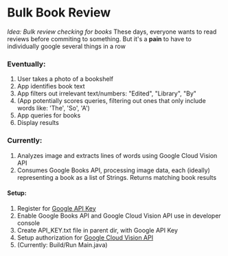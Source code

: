 # Bulk Book Review
*Idea: Bulk review checking for books*
These days, everyone wants to read reviews before commiting to something. But it's a **pain** to have to individually google several things in a row

### Eventually: 
1. User takes a photo of a bookshelf
2. App identifies book text
3. App filters out irrelevant text/numbers: "Edited", "Library", "By"
4. (App potentially scores queries, filtering out ones that only include words like: 'The', 'So', 'A')
5. App queries for books
6. Display results

### Currently:
1. Analyzes image and extracts lines of words using Google Cloud Vision API
2. Consumes Google Books API, processing image data, each (ideally) representing a book as a list of Strings.
Returns matching book results


#### Setup: 
1. Register for [Google API Key](https://console.developers.google.com/)
2. Enable Google Books API and Google Cloud Vision API use in developer console
3. Create API_KEY.txt file in parent dir, with Google API Key
4. Setup authorization for [Google Cloud Vision API](https://cloud.google.com/vision/docs/setup)
5. (Currently: Build/Run Main.java)
